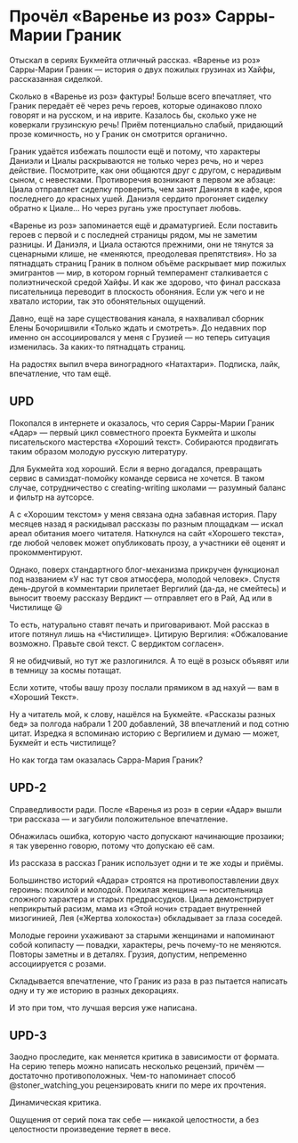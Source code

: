 
# Прочёл «Варенье из роз» Сарры-Марии Граник

​​Отыскал в сериях Букмейта отличный рассказ. «Варенье из роз» Сарры-Марии Граник — история о двух пожилых грузинах из Хайфы, рассказанная сиделкой.

Сколько в «Варенье из роз» фактуры! Больше всего впечатляет, что Граник передаёт её через речь героев, которые одинаково плохо говорят и на русском, и на иврите. Казалось бы, сколько уже не коверкали грузинскую речь! Приём потенциально слабый, придающий прозе комичность, но у Граник он смотрится органично.

Граник удаётся избежать пошлости ещё и потому, что характеры Даниэли и Циалы раскрываются не только через речь, но и через действие. Посмотрите, как они общаются друг с другом, с нерадивым сыном, с невестками. Противоречия возникают в первом же абзаце: Циала отправляет сиделку проверить, чем занят Даниэля в кафе, кроя последнего до красных ушей. Даниэля сердито прогоняет сиделку обратно к Циале… Но через ругань уже проступает любовь.

«Варенье из роз» запоминается ещё и драматургией. Если поставить героев с первой и с последней страницы рядом, мы не заметим разницы. И Даниэля, и Циала остаются прежними, они не тянутся за сценарными клише, не «меняются, преодолевая препятствия». Но за пятнадцать страниц Граник в полном объёме раскрывает мир пожилых эмигрантов — мир, в котором горный темперамент сталкивается с полиэтнической средой Хайфы. И как же здорово, что финал рассказа писательница переводит в плоскость обоняния. Если уж чего и не хватало истории, так это обонятельных ощущений.

Давно, ещё на заре существования канала, я нахваливал сборник Елены Бочоришвили «Только ждать и смотреть». До недавних пор именно он ассоциировался у меня с Грузией — но теперь ситуация изменилась. За каких-то пятнадцать страниц.

На радостях выпил вчера виноградного «Натахтари». Подписка, лайк, впечатление, что там ещё.

## UPD
​​Покопался в интернете и оказалось, что серия Сарры-Марии Граник «Адар» — первый цикл совместного проекта Букмейта и школы писательского мастерства «Хороший текст». Собираются продвигать таким образом молодую русскую литературу.

Для Букмейта ход хороший. Если я верно догадался, превращать сервис в самиздат-помойку команде сервиса не хочется. В таком случае, сотрудничество с creating-writing школами — разумный баланс и фильтр на аутсорсе.

А с «Хорошим текстом» у меня связана одна забавная история. Пару месяцев назад я раскидывал рассказы по разным площадкам — искал ареал обитания моего читателя. Наткнулся на сайт «Хорошего текста», где любой человек может опубликовать прозу, а участники её оценят и прокомментируют.

Однако, поверх стандартного блог-механизма прикручен функционал под названием «У нас тут своя атмосфера, молодой человек». Спустя день-другой в комментарии прилетает Вергилий (да-да, не смейтесь) и выносит твоему рассказу Вердикт — отправляет его в Рай, Ад или в Чистилище 😃

То есть, натурально ставят печать и приговаривают. Мой рассказ в итоге потянул лишь на «Чистилище». Цитирую Вергилия: «Обжалование возможно. Правьте свой текст. С вердиктом согласен».

Я не обидчивый, но тут же разлогинился. А то ещё в розыск объявят или в темницу за космы потащат.

Если хотите, чтобы вашу прозу послали прямиком в ад нахуй — вам в «Хороший Текст».

Ну а читатель мой, к слову, нашёлся на Букмейте. «Рассказы разных бед» за полгода набрали 1 200 добавлений, 38 впечатлений и под сотню цитат. Изредка я вспоминаю историю с Вергилием и думаю — может, Букмейт и есть чистилище? 

Но как тогда там оказалась Сарра-Мария Граник?

## UPD-2
Справедливости ради. После «Варенья из роз» в серии «Адар» вышли три рассказа — и загубили положительное впечатление.

Обнажилась ошибка, которую часто допускают начинающие прозаики; я так уверенно говорю, потому что допускаю её сам.

Из рассказа в рассказ Граник использует одни и те же ходы и приёмы. 

Большинство историй «Адара» строятся на противопоставлении двух героинь: пожилой и молодой. Пожилая женщина — носительница сложного характера и старых предрассудков. Циала демонстрирует неприкрытый расизм, мама из «Этой ночи» страдает внутренней мизогинией, Лея («Жертва холокоста») обкладывает за глаза соседей.

Молодые героини ухаживают за старыми женщинами и напоминают собой копипасту — повадки, характеры, речь почему-то не меняются. Повторы заметны и в деталях. Грузия, допустим, непременно ассоциируется с розами.

Складывается впечатление, что Граник из раза в раз пытается написать одну и ту же историю в разных декорациях.

И это при том, что лучшая версия уже написана.

## UPD-3
Заодно проследите, как меняется критика в зависимости от формата. На серию теперь можно написать несколько рецензий, причём — достаточно противоположных. Чем-то напоминает способ @stoner_watching_you рецензировать книги по мере их прочтения. 

Динамическая критика. 

Ощущения от серий пока так себе — никакой целостности, а без целостности произведение теряет в весе.
